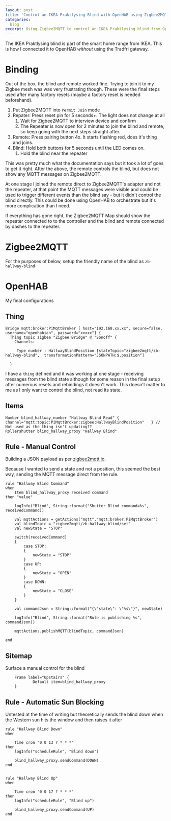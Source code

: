 ```yaml
---
layout: post
title: 'Control an IKEA Praktlysing Blind with OpenHAB using Zigbee2MQTT'
categories:
  blog
excerpt: Using Zigbee2MQTT to control an IKEA Praktlysing blind from OpenHab
---
```


   
The IKEA Praktlysing blind is part of the smart home range from IKEA. This is how I connected it to OpenHAB _without_ using the Tradfri gateway.

# Binding

Out of the box, the blind and remote worked fine. Trying to join it to my Zigbee mesh was was very frustrating though. These were the final steps used after many factory resets (maybe a factory reset is needed beforehand).

1. Put Zigbee2MQTT into `Permit Join` mode
2. Repater: Press reset pin for 5 seconds+. The light does not change at all
    1. Wait for Zigbee2MQTT to interview device and confirm
    1. The Repeater is now open for 2 minutes to join the blind and remote, so keep going with the next steps straight after.
3. Remote: Press pairing button 4x. It starts flashing red, does it's thing and joins.
4. Blind: Hold both buttons for 5 seconds until the LED comes on.
    1. Hold the blind near the repeater

This was pretty much what the documentation says but it took a lot of goes to get it right.
After the above, the remote controls the blind, but does not show any MQTT messages on Zigbee2MQTT. 

At one stage I joined the remote direct to Zigbee2MQTT's adapter and not the repeater, at that point the MQTT messages were visible and could be used to trigger different events than the blind say - but it didn't control the blind directly. This could be done using OpenHAB to orchestrate but it's more complication than I need.

If everything has gone right, the Zigbee2MQTT Map should show the repeater connected to to the controller and the blind and remote connected by dashes to the repeater.

# Zigbee2MQTT

For the purposes of below, setup the friendly name of the blind as `zb-hallway-blind`

# OpenHAB

My final configurations

## Thing

```
Bridge mqtt:broker:PiMqttBroker [ host="192.168.xx.xx", secure=false, username="openhabian", password="xxxxx"] {
  Thing topic zigbee "Zigbee Bridge" @ "Sonoff" {   
    Channels:

     Type number : HallwayBlindPosition [stateTopic="zigbee2mqtt/zb-hallway-blind",  transformationPattern="JSONPATH:$.position"]

  }
```

I have a `thing` defined and it was working at one stage - receiving messages from the blind state although for some reason in the final setup after numerous resets and rebindings it doesn't work. This doesn't matter to me as I only want to control the blind, not read its state.


## Items

```
Number blind_hallway_number "Hallway Blind Read" { channel="mqtt:topic:PiMqttBroker:zigbee:HallwayBlindPosition"   } // Not used as the thing isn't updating??
Rollershutter blind_hallway_proxy "Hallway Blind" 
```

## Rule - Manual Control

Building a JSON payload as per [zigbee2mqtt.io](https://www.zigbee2mqtt.io/devices/E2102.html).

Because I wanted to send a state and not a position, this seemed the best way, sending the MQTT message direct from the rule.

```
rule "Hallway Blind Command"
when
    Item blind_hallway_proxy received command 
then "value"
     
    logInfo("Blind", String::format("Shutter Blind command=%s", receivedCommand))

    val mqttActions = getActions("mqtt","mqtt:broker:PiMqttBroker")
    val blindTopic = "zigbee2mqtt/zb-hallway-blind/set"
    val newState = "STOP"

    switch(receivedCommand) 
    {
        case STOP:
        {
            newState = "STOP"
        } 
        case UP:
        {
            newState = "OPEN"
        }
        case DOWN:
        {
            newState = "CLOSE"
        }
    }

    val commandJson = String::format("{\"state\": \"%s\"}", newState)
    
    logInfo("Blind", String::format("Rule is publishing %s", commandJson))

    mqttActions.publishMQTT(blindTopic, commandJson)

end
```

## Sitemap

Surface a manual control for the blind

```
    Frame label="Upstairs" {   
            Default item=blind_hallway_proxy
    }
```

## Rule - Automatic Sun Blocking

Untested at the time of writing but theoretically sends the blind down when the Western sun hits the window and then raises it after

```
rule "Hallway Blind Down"
when 
	
	Time cron "0 0 13 ? * * *"
then    
    logInfo("scheduleRule", "Blind down")
    
    blind_hallway_proxy.sendCommand(DOWN)
end


rule "Hallway Blind Up"
when 
	
	Time cron "0 0 17 ? * * *"
then    
    logInfo("scheduleRule", "Blind up")
    
    blind_hallway_proxy.sendCommand(UP)
end

```